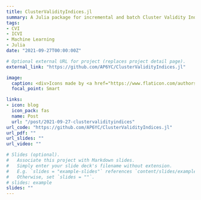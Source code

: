 ```yaml
---
title: ClusterValidityIndices.jl
summary: A Julia package for incremental and batch Cluster Validity Indices (ICVI).
tags:
- CVI
- ICVI
- Machine Learning
- Julia
date: "2021-09-27T00:00:00Z"

# Optional external URL for project (replaces project detail page).
external_link: "https://github.com/AP6YC/ClusterValidityIndices.jl"

image:
  caption: <div>Icons made by <a href="https://www.flaticon.com/authors/flat-icons" title="Flat Icons">Flat Icons</a> from <a href="https://www.flaticon.com/" title="Flaticon">www.flaticon.com</a></div>
  focal_point: Smart

links:
- icon: blog
  icon_pack: fas
  name: Post
  url: "/post/2021-09-27-clustervalidityindices"
url_code: "https://github.com/AP6YC/ClusterValidityIndices.jl"
url_pdf: ""
url_slides: ""
url_video: ""

# Slides (optional).
#   Associate this project with Markdown slides.
#   Simply enter your slide deck's filename without extension.
#   E.g. `slides = "example-slides"` references `content/slides/example-slides.md`.
#   Otherwise, set `slides = ""`.
# slides: example
slides: ""
---
```

